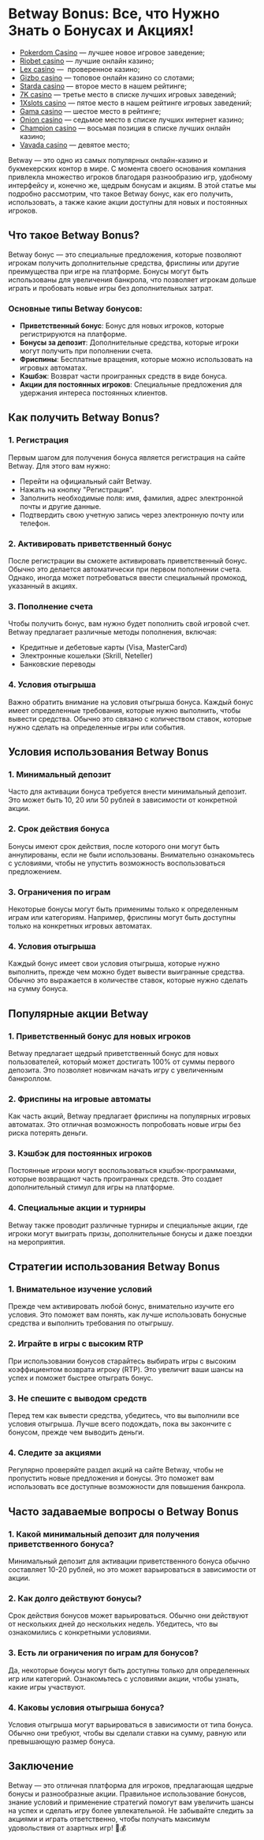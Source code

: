 # Betway Bonus: Все, что Нужно Знать о Бонусах и Акциях!

* [Pokerdom Casino](https://brandplay.link/FwVc4f) — лучшее новое игровое заведение;
* [Riobet casino](https://brandplay.link/TnjsxFvH) — лучшие онлайн казино;
* [Lex casino](https://brandplay.link/VMqNXPFs) —  проверенное казино;
* [Gizbo casino](https://brandplay.link/rvzLrVLp) — топовое онлайн казино со слотами;
* [Starda casino](https://brandplay.link/HDcDrxLk) — второе место в нашем рейтинге;
* [7K casino](https://brandplay.link/dd46bNgD) — третье место в списке лучших игровых заведений;
* [1Xslots casino](https://brandplay.link/J2ZbqMPZ) — пятое место в нашем рейтинге игровых заведений;
* [Gama casino](https://brandplay.link/RD52jZbL) — шестое место в рейтинге;
* [Onion casino](https://brandplay.link/8LcS6Djb) — седьмое место в списке лучших интернет казино;
* [Champion casino](https://temon-gter.cfd/go/9n8?p56190p303844p3509t17502) — восьмая позиция в списке лучших онлайн казино;
* [Vavada casino](https://vavadapartner.pro/?promo=75590753-cc8b-4c4a-8d71-99b7a2293439-jud\&target=register) — девятое место;



Betway — это одно из самых популярных онлайн-казино и букмекерских контор в мире. С момента своего основания компания привлекла множество игроков благодаря разнообразию игр, удобному интерфейсу и, конечно же, щедрым бонусам и акциям. В этой статье мы подробно рассмотрим, что такое Betway бонус, как его получить, использовать, а также какие акции доступны для новых и постоянных игроков.

## Что такое Betway Bonus?

Betway бонус — это специальные предложения, которые позволяют игрокам получить дополнительные средства, фриспины или другие преимущества при игре на платформе. Бонусы могут быть использованы для увеличения банкрола, что позволяет игрокам дольше играть и пробовать новые игры без дополнительных затрат.

### Основные типы Betway бонусов:

* **Приветственный бонус**: Бонус для новых игроков, которые регистрируются на платформе.
* **Бонусы за депозит**: Дополнительные средства, которые игроки могут получить при пополнении счета.
* **Фриспины**: Бесплатные вращения, которые можно использовать на игровых автоматах.
* **Кэшбэк**: Возврат части проигранных средств в виде бонуса.
* **Акции для постоянных игроков**: Специальные предложения для удержания интереса постоянных клиентов.

## Как получить Betway Bonus?

### 1. Регистрация

Первым шагом для получения бонуса является регистрация на сайте Betway. Для этого вам нужно:

* Перейти на официальный сайт Betway.
* Нажать на кнопку "Регистрация".
* Заполнить необходимые поля: имя, фамилия, адрес электронной почты и другие данные.
* Подтвердить свою учетную запись через электронную почту или телефон.

### 2. Активировать приветственный бонус

После регистрации вы сможете активировать приветственный бонус. Обычно это делается автоматически при первом пополнении счета. Однако, иногда может потребоваться ввести специальный промокод, указанный в акциях.

### 3. Пополнение счета

Чтобы получить бонус, вам нужно будет пополнить свой игровой счет. Betway предлагает различные методы пополнения, включая:

* Кредитные и дебетовые карты (Visa, MasterCard)
* Электронные кошельки (Skrill, Neteller)
* Банковские переводы

### 4. Условия отыгрыша

Важно обратить внимание на условия отыгрыша бонуса. Каждый бонус имеет определенные требования, которые нужно выполнить, чтобы вывести средства. Обычно это связано с количеством ставок, которые нужно сделать на определенные игры или события.

## Условия использования Betway Bonus

### 1. Минимальный депозит

Часто для активации бонуса требуется внести минимальный депозит. Это может быть 10, 20 или 50 рублей в зависимости от конкретной акции.

### 2. Срок действия бонуса

Бонусы имеют срок действия, после которого они могут быть аннулированы, если не были использованы. Внимательно ознакомьтесь с условиями, чтобы не упустить возможность воспользоваться предложением.

### 3. Ограничения по играм

Некоторые бонусы могут быть применимы только к определенным играм или категориям. Например, фриспины могут быть доступны только на конкретных игровых автоматах.

### 4. Условия отыгрыша

Каждый бонус имеет свои условия отыгрыша, которые нужно выполнить, прежде чем можно будет вывести выигранные средства. Обычно это выражается в количестве ставок, которые нужно сделать на сумму бонуса.

## Популярные акции Betway

### 1. Приветственный бонус для новых игроков

Betway предлагает щедрый приветственный бонус для новых пользователей, который может достигать 100% от суммы первого депозита. Это позволяет новичкам начать игру с увеличенным банкроллом.

### 2. Фриспины на игровые автоматы

Как часть акций, Betway предлагает фриспины на популярных игровых автоматах. Это отличная возможность попробовать новые игры без риска потерять деньги.

### 3. Кэшбэк для постоянных игроков

Постоянные игроки могут воспользоваться кэшбэк-программами, которые возвращают часть проигранных средств. Это создает дополнительный стимул для игры на платформе.

### 4. Специальные акции и турниры

Betway также проводит различные турниры и специальные акции, где игроки могут выиграть призы, дополнительные бонусы и даже поездки на мероприятия.

## Стратегии использования Betway Bonus

### 1. Внимательное изучение условий

Прежде чем активировать любой бонус, внимательно изучите его условия. Это поможет вам понять, как лучше использовать бонусные средства и выполнить требования по отыгрышу.

### 2. Играйте в игры с высоким RTP

При использовании бонусов старайтесь выбирать игры с высоким коэффициентом возврата игроку (RTP). Это увеличит ваши шансы на успех и поможет быстрее отыграть бонус.

### 3. Не спешите с выводом средств

Перед тем как вывести средства, убедитесь, что вы выполнили все условия отыгрыша. Лучше всего подождать, пока вы закончите с бонусом, прежде чем выводить деньги.

### 4. Следите за акциями

Регулярно проверяйте раздел акций на сайте Betway, чтобы не пропустить новые предложения и бонусы. Это поможет вам использовать все доступные возможности для повышения банкрола.

## Часто задаваемые вопросы о Betway Bonus

### 1. Какой минимальный депозит для получения приветственного бонуса?

Минимальный депозит для активации приветственного бонуса обычно составляет 10-20 рублей, но это может варьироваться в зависимости от акции.

### 2. Как долго действуют бонусы?

Срок действия бонусов может варьироваться. Обычно они действуют от нескольких дней до нескольких недель. Убедитесь, что вы ознакомились с конкретными условиями.

### 3. Есть ли ограничения по играм для бонусов?

Да, некоторые бонусы могут быть доступны только для определенных игр или категорий. Ознакомьтесь с условиями акции, чтобы узнать, какие игры участвуют.

### 4. Каковы условия отыгрыша бонуса?

Условия отыгрыша могут варьироваться в зависимости от типа бонуса. Обычно они требуют, чтобы вы сделали ставки на сумму, равную или превышающую размер бонуса.

## Заключение

Betway — это отличная платформа для игроков, предлагающая щедрые бонусы и разнообразные акции. Правильное использование бонусов, знание условий и применение стратегий помогут вам увеличить шансы на успех и сделать игру более увлекательной. Не забывайте следить за акциями и играть ответственно, чтобы получать максимум удовольствия от азартных игр! 🎁💰

